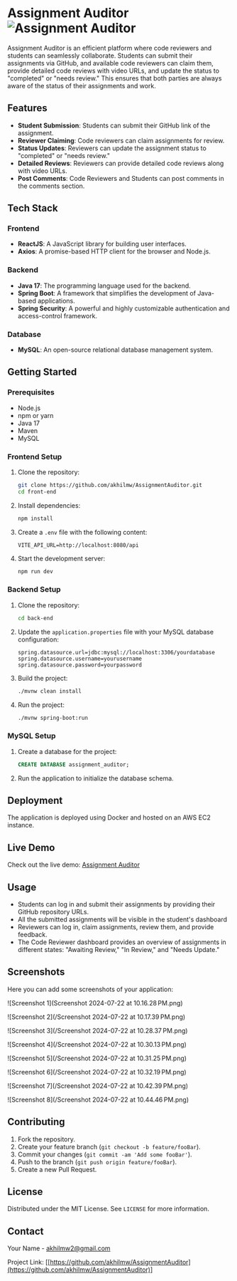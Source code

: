# Assignment Auditor ![Assignment Auditor](/front-end/assignment_logo.png)

Assignment Auditor is an efficient platform where code reviewers and students can seamlessly collaborate. Students can submit their assignments via GitHub, and available code reviewers can claim them, provide detailed code reviews with video URLs, and update the status to "completed" or "needs review." This ensures that both parties are always aware of the status of their assignments and work.

## Features

- **Student Submission**: Students can submit their GitHub link of the assignment.
- **Reviewer Claiming**: Code reviewers can claim assignments for review.
- **Status Updates**: Reviewers can update the assignment status to "completed" or "needs review."
- **Detailed Reviews**: Reviewers can provide detailed code reviews along with video URLs.
- **Post Comments**: Code Reviewers and Students can post comments in the comments section.

## Tech Stack

### Frontend

- **ReactJS**: A JavaScript library for building user interfaces.
- **Axios**: A promise-based HTTP client for the browser and Node.js.

### Backend

- **Java 17**: The programming language used for the backend.
- **Spring Boot**: A framework that simplifies the development of Java-based applications.
- **Spring Security**: A powerful and highly customizable authentication and access-control framework.

### Database

- **MySQL**: An open-source relational database management system.

## Getting Started

### Prerequisites

- Node.js
- npm or yarn
- Java 17
- Maven
- MySQL

### Frontend Setup

1. Clone the repository:

    ```sh
    git clone https://github.com/akhilmw/AssignmentAuditor.git
    cd front-end
    ```

2. Install dependencies:

    ```sh
    npm install
    ```

3. Create a `.env` file with the following content:

    ```env
    VITE_API_URL=http://localhost:8080/api
    ```

4. Start the development server:

    ```sh
    npm run dev
    ```

### Backend Setup

1. Clone the repository:

    ```sh
    cd back-end
    ```

2. Update the `application.properties` file with your MySQL database configuration:

    ```properties
    spring.datasource.url=jdbc:mysql://localhost:3306/yourdatabase
    spring.datasource.username=yourusername
    spring.datasource.password=yourpassword
    ```

3. Build the project:

    ```sh
    ./mvnw clean install
    ```

4. Run the project:

    ```sh
    ./mvnw spring-boot:run
    ```

### MySQL Setup

1. Create a database for the project:

    ```sql
    CREATE DATABASE assignment_auditor;
    ```

2. Run the application to initialize the database schema.

## Deployment

The application is deployed using Docker and hosted on an AWS EC2 instance.

## Live Demo

Check out the live demo: [Assignment Auditor](http://51.20.78.25:5173)

## Usage

- Students can log in and submit their assignments by providing their GitHub repository URLs.
- All the submitted assignments will be visible in the student's dashboard
- Reviewers can log in, claim assignments, review them, and provide feedback.
- The Code Reviewer dashboard provides an overview of assignments in different states: "Awaiting Review," "In Review," and "Needs Update."

## Screenshots

Here you can add some screenshots of your application:

![Screenshot 1](Screenshot 2024-07-22 at 10.16.28 PM.png)

![Screenshot 2](/Screenshot 2024-07-22 at 10.17.39 PM.png)

![Screenshot 3](/Screenshot 2024-07-22 at 10.28.37 PM.png)

![Screenshot 4](/Screenshot 2024-07-22 at 10.30.13 PM.png)

![Screenshot 5](/Screenshot 2024-07-22 at 10.31.25 PM.png)

![Screenshot 6](/Screenshot 2024-07-22 at 10.32.19 PM.png)

![Screenshot 7](/Screenshot 2024-07-22 at 10.42.39 PM.png)

![Screenshot 8](/Screenshot 2024-07-22 at 10.44.46 PM.png)

## Contributing

1. Fork the repository.
2. Create your feature branch (`git checkout -b feature/fooBar`).
3. Commit your changes (`git commit -am 'Add some fooBar'`).
4. Push to the branch (`git push origin feature/fooBar`).
5. Create a new Pull Request.

## License

Distributed under the MIT License. See `LICENSE` for more information.

## Contact

Your Name - [akhilmw2@gmail.com](mailto:your-akhilmw2@gmail.com)

Project Link: [[https://github.com/akhilmw/AssignmentAuditor](https://github.com/akhilmw/AssignmentAuditor)]
